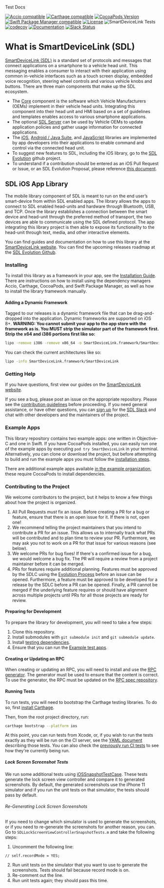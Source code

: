 Test Docs

[![Accio compatible](https://img.shields.io/badge/Accio-compatible-4BC51D.svg?style=flat)](https://github.com/JamitLabs/Accio)
[![Carthage compatible](https://img.shields.io/badge/Carthage-compatible-4BC51D.svg?style=flat)](https://github.com/Carthage/Carthage)
[![CocoaPods Version](https://img.shields.io/cocoapods/v/SmartDeviceLink-iOS.svg?style=flat)](https://cocoapods.org/pods/SmartDeviceLink-iOS)
[![Swift Package Manager compatible](https://img.shields.io/badge/SPM-compatible-4BC51D.svg?style=flat)](https://github.com/apple/swift-package-manager)
[![License](https://img.shields.io/cocoapods/l/SmartDeviceLink-iOS.svg?style=flat)](https://cocoapods.org/pods/SmartDeviceLink-iOS)
![SmartDeviceLink Tests](https://github.com/smartdevicelink/sdl_ios/workflows/SmartDeviceLink%20Tests/badge.svg)
[![codecov](https://codecov.io/gh/smartdevicelink/sdl_ios/branch/master/graph/badge.svg)](https://codecov.io/gh/smartdevicelink/sdl_ios)
[![Documentation](docs/badge.svg)](https://smartdevicelink.com/en/guides/iOS/getting-started/installation/)
[![Slack Status](http://sdlslack.herokuapp.com/badge.svg)](http://slack.smartdevicelink.com) 

# What is SmartDeviceLink (SDL)

[SmartDeviceLink (SDL)](https://www.smartdevicelink.com) is a standard set of protocols and messages that connect applications on a smartphone to a vehicle head unit. This messaging enables a consumer to interact with their application using common in-vehicle interfaces such as a touch screen display, embedded voice recognition, steering wheel controls and various vehicle knobs and buttons. There are three main components that make up the SDL ecosystem.

* The [Core](https://github.com/smartdevicelink/sdl_core) component is the software which Vehicle Manufacturers (OEMs)  implement in their vehicle head units. Integrating this component into their head unit and HMI based on a set of guidelines and templates enables access to various smartphone applications.
* The optional [SDL Server](https://github.com/smartdevicelink/sdl_server) can be used by Vehicle OEMs to update application policies and gather usage information for connected applications.
* The [iOS](https://github.com/smartdevicelink/sdl_ios), [Android / Java Suite](https://github.com/smartdevicelink/sdl_android), and [JavaScript](https://github.com/smartdevicelink/sdl_javascript_suite) libraries are implemented by app developers into their applications to enable command and control via the connected head unit.
* To suggest new features to SDL, including the iOS library, go to the [SDL Evolution](https://github.com/smartdevicelink/sdl_evolution) github project.
* To understand if a contribution should be entered as an iOS Pull Request or Issue, or an SDL Evolution Proposal, please reference [this document](https://github.com/smartdevicelink/sdl_evolution/blob/master/proposals_versus_issues.md).


## SDL iOS App Library
The mobile library component of SDL is meant to run on the end user’s smart-device from within SDL enabled apps. The library allows the apps to connect to SDL enabled head-units and hardware through Bluetooth, USB, and TCP. Once the library establishes a connection between the smart device and head-unit through the preferred method of transport, the two devices are able to communicate using the SDL defined protocol. The app integrating this library project is then able to expose its functionality to the head-unit through text, media, and other interactive elements.

You can find guides and documentation on how to use this library at the [SmartDeviceLink website](https://smartdevicelink.com/en/guides/iOS/getting-started/installation/). You can find the upcoming releases roadmap at the [SDL Evolution Github](https://github.com/smartdevicelink/sdl_evolution#recent-and-upcoming-releases).

### Installing
To install this library as a framework in your app, see the [Installation Guide](https://smartdevicelink.com/en/guides/iOS/getting-started/installation/). There are instructions on how to install using the dependency managers Accio, Carthage, CocoaPods, and Swift Package Manager, as well as how to install the library framework manually.

#### Adding a Dynamic Framework
Tagged to our releases is a dynamic framework file that can be drag-and-dropped into the application. Dynamic frameworks are supported on iOS 8+. **WARNING: You cannot submit your app to the app store with the framework as is. You MUST strip the simulator part of the framework first. Strip the x64 and i386 portions first like so:**

```bash
lipo -remove i386 -remove x86_64 -o SmartDeviceLink.framework/SmartDeviceLink SmartDeviceLink.framework/SmartDeviceLink
```

You can check the current architectures like so:

```bash
lipo -info SmartDeviceLink.framework/SmartDeviceLink
```

### Getting Help
If you have questions, first view our guides on the [SmartDeviceLink website](https://smartdevicelink.com/en/guides/iOS/getting-started/installation/).

If you see a bug, please post an issue on the appropriate repository. Please see the [contribution guidelines](https://github.com/smartdevicelink/sdl_ios/blob/master/.github/CONTRIBUTING.md) before proceeding. If you need general assistance, or have other questions, you can [sign up](http://slack.smartdevicelink.com) for the [SDL Slack](https://smartdevicelink.slack.com) and chat with other developers and the maintainers of the project.

### Example Apps
This library repository contains two example apps: one written in Objective-C and one in Swift. If you have CocoaPods installed, you can easily run one of the example apps by executing `pod try SmartDeviceLink` in your terminal. Alternatively, you can clone or download the project, but before attempting to build and run the example apps you must follow the [installation steps](#preparing-for-development).

There are additional example apps available [in the example organization](https://github.com/smartdevicelink-examples/), these require CocoaPods to install dependencies.

### Contributing to the Project
We welcome contributors to the project, but it helps to know a few things about how the project is organized.

1. All Pull Requests _must_ fix an issue. Before creating a PR for a bug or feature, ensure that there is an open issue for it. If there is not, open one!
2. We recommend telling the project maintainers that you intend to contribute a PR for an issue. This allows us to internally track what PRs will be contributed and to plan time to review your PR. Furthermore, we may ask you not to work on a PR for that issue for various reasons (see below).
3. We welcome PRs for bug fixes! If there's a confirmed issue for a bug, we would welcome a bug fix. The PR will require a review from a project maintainer before it can be merged.
4. PRs for features require additional planning. Features must be approved by the SDLC using the [Evolution Process](https://github.com/smartdevicelink/sdl_evolution) before an issue can be opened. Furthermore, a feature must be approved to be developed for a release by the SDLC before a PR can be opened. Finally, a PR cannot be merged if the underlying feature requires or should have alignment across multiple projects until PRs for all those projects are ready for review.

#### Preparing for Development
To prepare the library for development, you will need to take a few steps:

1. Clone this repository.
1. Install submodules with `git submodule init` and `git submodule update`.
1. Install [testing dependencies](#running-tests).
1. Ensure that you can run the [Example test apps](#example-apps).

#### Creating or Updating an RPC
When creating or updating an RPC, you will need to install and use the [RPC generator](https://github.com/smartdevicelink/sdl_ios/tree/master/generator). The generator must be used to ensure that the content is correct. To use the generator, the RPC must be updated on the [RPC spec repository](https://github.com/smartdevicelink/rpc_spec).

#### Running Tests
To run tests, you will need to bootstrap the Carthage testing libraries. To do so, first [install Carthage](https://github.com/Carthage/Carthage#installing-carthage).

Then, from the root project directory, run:
```bash
carthage bootstrap --platform ios
```

At this point, you can run tests from Xcode, or, if you wish to run the tests exactly as they will be run on the CI server, see the [YAML document](https://github.com/smartdevicelink/sdl_ios/blob/master/.github/workflows/test.yml) describing those tests. You can also check the [previously run CI tests](https://github.com/smartdevicelink/sdl_ios/actions?query=workflow%3A%22SmartDeviceLink+Tests%22) to see how they're currently being run.

##### Lock Screen Screenshot Tests
We run some additional tests using [iOSSnapshotTestCase](https://github.com/uber/ios-snapshot-test-case). These tests generate the lock screen view controller and compare it to generated screenshots. By default, the generated screenshots use the iPhone 11 simulator and if you run the unit tests on that simulator, the tests should pass by default.

###### Re-Generating Lock Screen Screenshots
If you need to change which simulator is used to generate the screenshots, or if you need to re-generate the screenshots for another reason, you can. Go to `SDLLockScreenViewControllerSnapshotTests.m` and take the following steps:

1. Uncomment the following line:

```objc
// self.recordMode = YES;
```

2. Run unit tests on the simulator that you want to use to generate the screenshots. Tests should fail because record mode is on.
3. Re-comment out the line.
4. Run unit tests again; they should pass this time.
